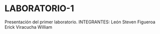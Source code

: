 # LABORATORIO-1
Presentación del primer laboratorio.
INTEGRANTES:
León Steven
Figueroa Erick
Viracucha William
